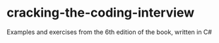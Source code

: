 # cracking-the-coding-interview
Examples and exercises from the 6th edition of the book, written in C#
